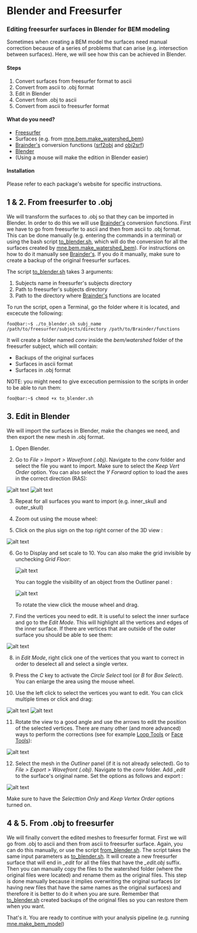 # Blender and Freesurfer
### Editing freesurfer surfaces in Blender for BEM modeling

Sometimes when creating a BEM model the surfaces need manual correction because of a series of problems that can arise (e.g. intersection between surfaces). Here, we will see how this can be achieved in Blender.

#### Steps
1. Convert surfaces from freesurfer format to ascii
2. Convert from ascii to .obj format
3. Edit in Blender
4. Convert from .obj to ascii
5. Convert from ascii to freesurfer format

#### What do you need?
* [Freesurfer](https://surfer.nmr.mgh.harvard.edu/)
* Surfaces (e.g. from [mne.bem.make_watershed_bem](https://mne-tools.github.io/stable/generated/mne.bem.make_watershed_bem.html))
* [Brainder's](https://brainder.org/2012/05/08/importing-freesurfer-cortical-meshes-into-blender/) conversion functions ([srf2obj]() and [obj2srf]())
* [Blender](https://www.blender.org/)
* (Using a mouse will make the edition in Blender easier)

#### Installation
Please refer to each package's website for specific instructions.


## 1 & 2. From freesurfer to .obj
We will transform the surfaces to .obj so that they can be imported in Blender. In order to do this we will use [Brainder's](https://brainder.org/2012/05/08/importing-freesurfer-cortical-meshes-into-blender/) conversion functions. First we have to go from freesurfer to ascii and then from ascii to .obj format. This can be done manually (e.g. entering the commands in a terminal) or using the bash script [to_blender.sh](https://github.com/ezemikulan/blender_freesurfer/blob/master/to_blender.sh), which will do the conversion for all the surfaces created by [mne.bem.make_watershed_bem](https://mne-tools.github.io/stable/generated/mne.bem.make_watershed_bem.html)). For instructions on how to do it manually see [Brainder's](https://brainder.org/2012/05/08/importing-freesurfer-cortical-meshes-into-blender/). If you do it manually, make sure to create a backup of the original freesurfer surfaces.

The script [to_blender.sh](https://github.com/ezemikulan/blender_freesurfer/blob/master/to_blender.sh) takes 3 arguments:
1. Subjects name in freesurfer's subjects directory
2. Path to freesurfer's subjects directory
3. Path to the directory where [Brainder's](https://brainder.org/2012/05/08/importing-freesurfer-cortical-meshes-into-blender/) functions are located

To run the script, open a Terminal, go the folder where it is located, and excecute the following:

```console
foo@bar:~$ ./to_blender.sh subj_name /path/to/freesurfer/subjects/directory /path/to/Brainder/functions
```

It will create a folder named *conv* inside the *bem/watershed* folder of the freesurfer subject, which will contain:
* Backups of the original surfaces
* Surfaces in ascii format
* Surfaces in .obj format

NOTE: you might need to give excecution permission to the scripts in order to be able to run them:

```console
foo@bar:~$ chmod +x to_blender.sh
```

## 3. Edit in Blender
We will import the surfaces in Blender, make the changes we need, and then export the new mesh in .obj format.

1. Open Blender.

2. Go to *File > Import > Wavefront (.obj)*. Navigate to the *conv* folder and select the file you want to import. Make sure to select the *Keep Vert Order* option. You can also select the *Y Forward* option to load the axes in the correct direction (RAS):

![alt text](images/1_blender_import_obj.png "Import .obj")
![alt text](images/2_blender_import_obj_options.png "Import .obj options")

3. Repeat for all surfaces you want to import (e.g. inner_skull and outer_skull)

4. Zoom out using the mouse wheel:

5. Click on the plus sign on the top right corner of the 3D view :

![alt text](images/3_blender_zoom_out_grid_options.png "Open grid options")

6. Go to Display and set scale to 10. You can also make the grid invisible by unchecking *Grid Floor*:

   ![alt text](images/4_blender_grid_options.png "Grid options")

   You can toggle the visibility of an object from the Outliner panel :

   ![alt text](images/5_blender_outliner.png "Outliner")

   To rotate the view click the mouse wheel and drag.

7. Find the vertices you need to edit. It is useful to select the inner surface and go to the *Edit Mode*. This will highlight all the vertices and edges of the inner surface. If there are vertices that are outside of the outer surface you should be able to see them:

![alt text](images/6_blender_select_part.png "Edit mode")

8. in *Edit Mode*, right click one of the vertices that you want to correct in order to deselect all and select a single vertex.

9. Press the *C* key to activate the *Circle Select* tool (or *B* for *Box Select*). You can enlarge the area using the mouse wheel.

10. Use the left click to select the vertices you want to edit. You can click multiple times or click and drag:

![alt text](images/7_blender_circle_select_with_outer.png "Select with outer")
![alt text](images/8_blender_circle_select_without_outer.png "Select without outer")

11. Rotate the view to a good angle and use the arrows to edit the position of the selected vertices. There are many other (and more advanced) ways to perform the corrections (see for example [Loop Tools](https://wiki.blender.org/index.php/Extensions:2.6/Py/Scripts/Modeling/LoopTools) or [Face Tools](https://docs.blender.org/manual/en/dev/modeling/meshes/editing/faces.html)):

![alt text](images/9_blender_edited_surface.png "Edited mesh")

12. Select the mesh in the *Outliner* panel (if it is not already selected). Go to *File > Export > Wavefront (.obj)*. Navigate to the *conv* folder. Add *_edit* to the surface's original name. Set the options as follows and export :

   ![alt text](images/10_blender_export_options.png "Export options")

   Make sure to have the *Selecttion Only* and *Keep Vertex Order* options turned on.

## 4 & 5. From .obj to freesurfer
We will finally convert the edited meshes to freesurfer format. First we will go from .obj to ascii and then from ascii to freesurfer surface. Again, you can do this manually, or use the script [from_blender.sh](https://github.com/ezemikulan/blender_freesurfer/blob/master/from_blender.sh). The script takes the same input parameters as [to_blender.sh](https://github.com/ezemikulan/blender_freesurfer/blob/master/to_blender.sh). It will create a new freesurfer surface that will end in *_edit* for all the files that have the *_edit.obj* suffix. Then you can manually copy the files to the watershed folder (where the original files were located) and rename them as the original files. This step is done manually because it implies overwriting the original surfaces (or having new files that have the same names as the original surfaces) and therefore it is better to do it when you are sure. Remember that [to_blender.sh](https://github.com/ezemikulan/blender_freesurfer/blob/master/to_blender.sh) created backups of the original files so you can restore them when you want.

That's it. You are ready to continue with your analysis pipeline (e.g. running [mne.make_bem_model](https://mne-tools.github.io/stable/generated/mne.make_bem_model.html#mne.make_bem_model))

